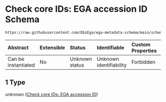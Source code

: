 # Check core IDs: EGA accession ID Schema

```txt
https://raw.githubusercontent.com/EbiEga/ega-metadata-schema/main/schemas/EGA.common-definitions.json#/$defs/objectCoreId/anyOf/1
```



| Abstract            | Extensible | Status         | Identifiable            | Custom Properties | Additional Properties | Access Restrictions | Defined In                                                                                           |
| :------------------ | :--------- | :------------- | :---------------------- | :---------------- | :-------------------- | :------------------ | :--------------------------------------------------------------------------------------------------- |
| Can be instantiated | No         | Unknown status | Unknown identifiability | Forbidden         | Allowed               | none                | [EGA.common-definitions.json\*](../../../schemas/EGA.common-definitions.json "open original schema") |

## 1 Type

unknown ([Check core IDs: EGA accession ID](ega-4-defs-core-identifiers-of-an-object-anyof-check-core-ids-ega-accession-id.md))
